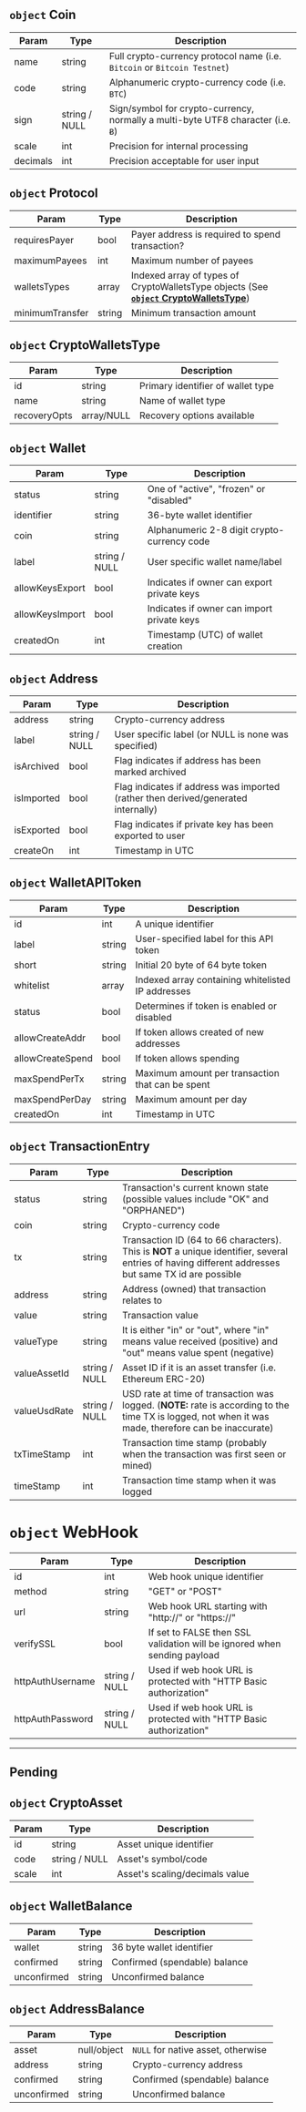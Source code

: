 ## `object` Coin

Param | Type |  Description
--- | --- | --- 
name | string | Full crypto-currency protocol name (i.e. `Bitcoin` or `Bitcoin Testnet`)
code | string | Alphanumeric crypto-currency code (i.e. `BTC`)
sign | string / NULL | Sign/symbol for crypto-currency, normally a multi-byte UTF8 character (i.e. `Ƀ`)
scale | int | Precision for internal processing
decimals | int | Precision acceptable for user input

## `object` Protocol

Param | Type |  Description
--- | --- | --- 
requiresPayer | bool | Payer address is required to spend transaction?
maximumPayees | int | Maximum number of payees
walletsTypes | array | Indexed array of types of CryptoWalletsType objects (See [**`object` CryptoWalletsType**](#object-cryptowalletstype))
minimumTransfer | string | Minimum transaction amount

## `object` CryptoWalletsType

Param | Type |  Description
--- | --- | --- 
id | string | Primary identifier of wallet type
name | string | Name of wallet type
recoveryOpts | array/NULL | Recovery options available

## `object` Wallet

Param | Type |  Description
--- | --- | --- 
status | string | One of "active", "frozen" or "disabled"
identifier | string | 36-byte wallet identifier
coin | string | Alphanumeric 2-8 digit crypto-currency code
label | string / NULL | User specific wallet name/label
allowKeysExport | bool | Indicates if owner can export private keys
allowKeysImport | bool | Indicates if owner can import private keys
createdOn | int | Timestamp (UTC) of wallet creation

## `object` Address

Param | Type |  Description
--- | --- | --- 
address | string | Crypto-currency address
label | string / NULL | User specific label (or NULL is none was specified)
isArchived | bool | Flag indicates if address has been marked archived
isImported | bool | Flag indicates if address was imported (rather then derived/generated internally)
isExported | bool | Flag indicates if private key has been exported to user
createOn | int | Timestamp in UTC

## `object` WalletAPIToken

Param | Type |  Description
--- | --- | --- 
id | int | A unique identifier
label | string | User-specified label for this API token
short | string | Initial 20 byte of 64 byte token
whitelist | array | Indexed array containing whitelisted IP addresses
status | bool | Determines if token is enabled or disabled
allowCreateAddr | bool | If token allows created of new addresses
allowCreateSpend | bool | If token allows spending
maxSpendPerTx | string | Maximum amount per transaction that can be spent
maxSpendPerDay | string | Maximum amount per day
createdOn | int | Timestamp in UTC

## `object` TransactionEntry

Param | Type |  Description
--- | --- | --- 
status | string | Transaction's current known state (possible values include "OK" and "ORPHANED")
coin | string | Crypto-currency code
tx | string | Transaction ID (64 to 66 characters). This is **NOT** a unique identifier, several entries of having different addresses but same TX id are possible
address | string | Address (owned) that transaction relates to
value | string | Transaction value
valueType | string | It is either "in" or "out", where "in" means value received (positive) and "out" means value spent (negative)
valueAssetId | string / NULL | Asset ID if it is an asset transfer (i.e. Ethereum ERC-20)
valueUsdRate | string / NULL | USD rate at time of transaction was logged. (**NOTE:** rate is according to the time TX is logged, not when it was made, therefore can be inaccurate)
txTimeStamp | int | Transaction time stamp (probably when the transaction was first seen or mined)
timeStamp | int | Transaction time stamp when it was logged

# `object` WebHook

Param | Type |  Description
--- | --- | --- 
id | int | Web hook unique identifier
method | string | "GET" or "POST"
url | string | Web hook URL starting with "http://" or "https://"
verifySSL | bool | If set to FALSE then SSL validation will be ignored when sending payload
httpAuthUsername | string / NULL | Used if web hook URL is protected with "HTTP Basic authorization"
httpAuthPassword | string / NULL | Used if web hook URL is protected with "HTTP Basic authorization"

---

## Pending

## `object` CryptoAsset

Param | Type |  Description
--- | --- | --- 
id | string | Asset unique identifier
code | string / NULL | Asset's symbol/code
scale | int | Asset's scaling/decimals value

## `object` WalletBalance

Param | Type |  Description
--- | --- | --- 
wallet | string | 36 byte wallet identifier
confirmed | string | Confirmed (spendable) balance
unconfirmed | string | Unconfirmed balance

## `object` AddressBalance

Param | Type |  Description
--- | --- | --- 
asset | null/object | `NULL` for native asset, otherwise 
address | string | Crypto-currency address
confirmed | string | Confirmed (spendable) balance
unconfirmed | string | Unconfirmed balance

